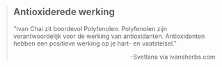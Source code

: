 ><h2>Antioxiderede werking</h2>
>
>"Ivan Chai zit boordevol Polyfenolen. Polyfenolen zijn verantwoordelijk voor de werking van antioxidanten. Antioxidanten hebben een positieve werking op je hart- en vaatstelsel."
>
> <p style="text-align: right">-Svetlana via ivansherbs.com</p>
